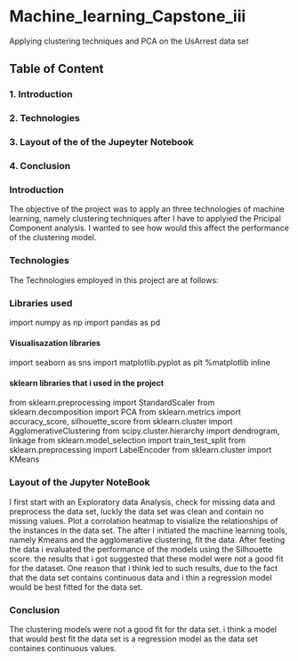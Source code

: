 # Machine_learning_Capstone_iii
Applying clustering techniques and PCA on the UsArrest data set
## Table of Content
### 1. Introduction
### 2. Technologies
### 3. Layout of the of the Jupeyter Notebook
### 4. Conclusion

### Introduction
The objective of the project was to apply an three technologies of machine learning, namely clustering techniques after I have to  applyied the Pricipal Component analysis. I wanted to see how would this affect the performance of the clustering model.

### Technologies
The Technologies employed in this project are at follows:
### Libraries used
import numpy as np
import pandas as pd
#### Visualisazation libraries
import seaborn as sns
import matplotlib.pyplot as plt
%matplotlib inline
#### sklearn libraries that i used in the project
from sklearn.preprocessing import StandardScaler
from sklearn.decomposition import PCA
from sklearn.metrics import accuracy_score, silhouette_score
from sklearn.cluster import AgglomerativeClustering
from scipy.cluster.hierarchy import dendrogram, linkage
from sklearn.model_selection import train_test_split
from sklearn.preprocessing import LabelEncoder
from sklearn.cluster import KMeans

### Layout of the Jupyter NoteBook
I first start with an Exploratory data Analysis, check for missing data and preprocess the data set, luckly the data set was clean and contain no missing values. Plot a corrolation heatmap to visialize the relationships of the instances in the data set.
The after I initiated the machine learning tools, namely Kmeans and the agglomerative clustering, fit the data.
After feeting the data i evaluated the performance of the models using the Silhouette score. the results that i got suggested that these model were not a good fit for the dataset.
One reason that i think led to such results, due to the fact that the data set contains continuous data and i thin a regression model would be best fitted for the data set.
### Conclusion 
The clustering models were not a good fit for thr data set. i think a model that would best fit the data set is a regression model as the data set containes continuous values.

